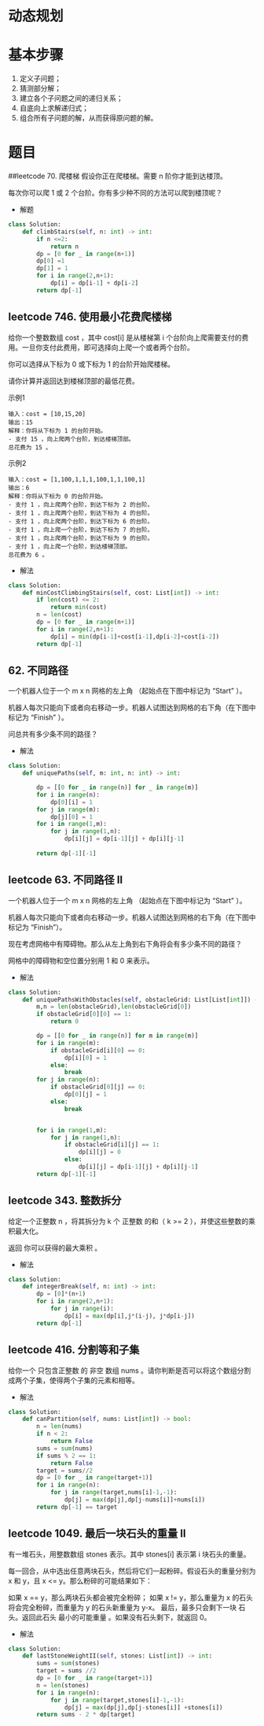 动态规划
===

# 基本步骤
1. 定义子问题；
2. 猜测部分解；
3. 建立各个子问题之间的递归关系；
4. 自底向上求解递归式；
5. 组合所有子问题的解，从而获得原问题的解。



# 题目
##leetcode 70. 爬楼梯
假设你正在爬楼梯。需要 n 阶你才能到达楼顶。

每次你可以爬 1 或 2 个台阶。你有多少种不同的方法可以爬到楼顶呢？


- 解题
```python
class Solution:
    def climbStairs(self, n: int) -> int:
        if n <=2:
            return n
        dp = [0 for _ in range(n+1)]
        dp[0] =1
        dp[1] = 1
        for i in range(2,n+1):
            dp[i] = dp[i-1] + dp[i-2]
        return dp[-1]
```


## leetcode 746. 使用最小花费爬楼梯
给你一个整数数组 cost ，其中 cost[i] 是从楼梯第 i 个台阶向上爬需要支付的费用。一旦你支付此费用，即可选择向上爬一个或者两个台阶。

你可以选择从下标为 0 或下标为 1 的台阶开始爬楼梯。

请你计算并返回达到楼梯顶部的最低花费。

示例1
```angular2html
输入：cost = [10,15,20]
输出：15
解释：你将从下标为 1 的台阶开始。
- 支付 15 ，向上爬两个台阶，到达楼梯顶部。
总花费为 15 。
```

示例2
```angular2html
输入：cost = [1,100,1,1,1,100,1,1,100,1]
输出：6
解释：你将从下标为 0 的台阶开始。
- 支付 1 ，向上爬两个台阶，到达下标为 2 的台阶。
- 支付 1 ，向上爬两个台阶，到达下标为 4 的台阶。
- 支付 1 ，向上爬两个台阶，到达下标为 6 的台阶。
- 支付 1 ，向上爬一个台阶，到达下标为 7 的台阶。
- 支付 1 ，向上爬两个台阶，到达下标为 9 的台阶。
- 支付 1 ，向上爬一个台阶，到达楼梯顶部。
总花费为 6 。
```

- 解法
```python
class Solution:
    def minCostClimbingStairs(self, cost: List[int]) -> int:
        if len(cost) <= 2:
            return min(cost)
        n = len(cost)
        dp = [0 for _ in range(n+1)]
        for i in range(2,n+1):
            dp[i] = min(dp[i-1]+cost[i-1],dp[i-2]+cost[i-2])
        return dp[-1]
```


## 62. 不同路径

一个机器人位于一个 m x n 网格的左上角 （起始点在下图中标记为 “Start” ）。

机器人每次只能向下或者向右移动一步。机器人试图达到网格的右下角（在下图中标记为 “Finish” ）。

问总共有多少条不同的路径？


- 解法
```python
class Solution:
    def uniquePaths(self, m: int, n: int) -> int:

        dp = [[0 for _ in range(n)] for _ in range(m)]
        for i in range(n):
            dp[0][i] = 1
        for j in range(m):
            dp[j][0] = 1
        for i in range(1,m):
            for j in range(1,n):
                dp[i][j] = dp[i-1][j] + dp[i][j-1]
        
        return dp[-1][-1]
```


## leetcode 63. 不同路径 II
一个机器人位于一个 m x n 网格的左上角 （起始点在下图中标记为 “Start” ）。

机器人每次只能向下或者向右移动一步。机器人试图达到网格的右下角（在下图中标记为 “Finish”）。

现在考虑网格中有障碍物。那么从左上角到右下角将会有多少条不同的路径？

网格中的障碍物和空位置分别用 1 和 0 来表示。


- 解法
```python
class Solution:
    def uniquePathsWithObstacles(self, obstacleGrid: List[List[int]]) -> int:
        m,n = len(obstacleGrid),len(obstacleGrid[0])
        if obstacleGrid[0][0] == 1:
            return 0

        dp = [[0 for _ in range(n)] for m in range(m)]
        for i in range(m):
            if obstacleGrid[i][0] == 0:
                dp[i][0] = 1
            else:
                break
        for j in range(n):
            if obstacleGrid[0][j] == 0:
                dp[0][j] = 1
            else:
                break


        for i in range(1,m):
            for j in range(1,n):
                if obstacleGrid[i][j] == 1:
                    dp[i][j] = 0
                else:
                    dp[i][j] = dp[i-1][j] + dp[i][j-1]
        return dp[-1][-1]

```



## leetcode 343. 整数拆分
给定一个正整数 n ，将其拆分为 k 个 正整数 的和（ k >= 2 ），并使这些整数的乘积最大化。

返回 你可以获得的最大乘积 。


- 解法
```python
class Solution:
    def integerBreak(self, n: int) -> int:
        dp = [0]*(n+1)
        for i in range(2,n+1):
            for j in range(i):
                dp[i] = max(dp[i],j*(i-j), j*dp[i-j])
        return dp[-1]

```


## leetcode 416. 分割等和子集
给你一个 只包含正整数 的 非空 数组 nums 。请你判断是否可以将这个数组分割成两个子集，使得两个子集的元素和相等。


- 解法
```python
class Solution:
    def canPartition(self, nums: List[int]) -> bool:
        n = len(nums)
        if n < 2:
            return False
        sums = sum(nums)
        if sums % 2 == 1:
            return False
        target = sums//2
        dp = [0 for _ in range(target+1)]
        for i in range(n):
            for j in range(target,nums[i]-1,-1):
                dp[j] = max(dp[j],dp[j-nums[i]]+nums[i])
        return dp[-1] == target

```


## leetcode 1049. 最后一块石头的重量 II
有一堆石头，用整数数组 stones 表示。其中 stones[i] 表示第 i 块石头的重量。

每一回合，从中选出任意两块石头，然后将它们一起粉碎。假设石头的重量分别为 x 和 y，且 x <= y。那么粉碎的可能结果如下：

如果 x == y，那么两块石头都会被完全粉碎；
如果 x != y，那么重量为 x 的石头将会完全粉碎，而重量为 y 的石头新重量为 y-x。
最后，最多只会剩下一块 石头。返回此石头 最小的可能重量 。如果没有石头剩下，就返回 0。


- 解法
```python
class Solution:
    def lastStoneWeightII(self, stones: List[int]) -> int:
        sums = sum(stones)
        target = sums //2
        dp = [0 for _ in range(target+1)]
        n = len(stones)
        for i in range(n):
            for j in range(target,stones[i]-1,-1):
                dp[j] = max(dp[j],dp[j-stones[i]] +stones[i])
        return sums - 2 * dp[target]
```



